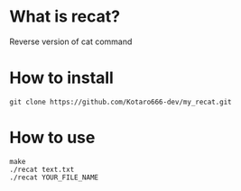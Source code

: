 # What is recat?

Reverse version of cat command

# How to install

```
git clone https://github.com/Kotaro666-dev/my_recat.git
```

# How to use

```
make
./recat text.txt
./recat YOUR_FILE_NAME
```